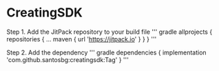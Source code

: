 # CreatingSDK
Step 1. Add the JitPack repository to your build file
''' gradle
allprojects {
		repositories {
			...
			maven { url 'https://jitpack.io' }
		}
	}
'''
 
Step 2. Add the dependency
''' gradle
dependencies {
	        implementation 'com.github.santosbg:creatingsdk:Tag'
	}
 '''
